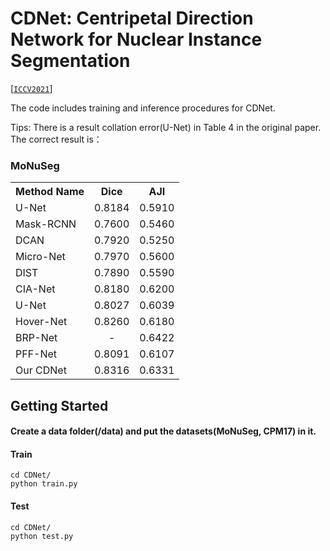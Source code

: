 # CDNet: Centripetal Direction Network for Nuclear Instance Segmentation


[[`ICCV2021`](https://openaccess.thecvf.com/content/ICCV2021/papers/He_CDNet_Centripetal_Direction_Network_for_Nuclear_Instance_Segmentation_ICCV_2021_paper.pdf)]

The code includes training and inference procedures for CDNet.

Tips:
There is a result collation error(U-Net) in Table 4 in the original paper. 
The correct result is：

### MoNuSeg

<table><tbody>
<!-- START TABLE -->
<!-- TABLE HEADER -->
<th valign="bottom">Method Name</th>
<th valign="bottom">Dice</th>
<th valign="bottom">AJI</th>
<!-- TABLE BODY -->
<!-- U-Net -->
 <tr><td align="left">U-Net</a></td>
<td align="center">0.8184</td>
<td align="center">0.5910</td>
</tr>
<!-- Mask-RCNN -->
 <tr><td align="left">Mask-RCNN</a></td>
<td align="center">0.7600</td>
<td align="center">0.5460</td>
</tr>
<!-- DCAN -->
 <tr><td align="left">DCAN</a></td>
<td align="center">0.7920</td>
<td align="center">0.5250</td>
</tr>
<!-- Micro-Net -->
 <tr><td align="left">Micro-Net</a></td>
<td align="center">0.7970</td>
<td align="center">0.5600</td>
</tr>
<!-- DIST -->
 <tr><td align="left">DIST</a></td>
<td align="center">0.7890</td>
<td align="center">0.5590</td>
</tr>
<!-- CIA-Net -->
 <tr><td align="left">CIA-Net</a></td>
<td align="center">0.8180</td>
<td align="center">0.6200</td>
</tr>
<!-- FullNet -->
 <tr><td align="left">U-Net</a></td>
<td align="center">0.8027</td>
<td align="center">0.6039</td>
</tr>
<!-- Hover-Net -->
 <tr><td align="left">Hover-Net</a></td>
<td align="center">0.8260</td>
<td align="center">0.6180</td>
</tr>
<!-- BRP-Net -->
 <tr><td align="left">BRP-Net</a></td>
<td align="center"> - </td>
<td align="center">0.6422</td>
</tr>
<!-- PFF-Net -->
 <tr><td align="left">PFF-Net</a></td>
<td align="center">0.8091</td>
<td align="center">0.6107</td>
</tr>
<!-- Our CDNet -->
 <tr><td align="left">Our CDNet</a></td>
<td align="center">0.8316</td>
<td align="center">0.6331</td>
</tr>
</tbody></table>


## Getting Started
#### Create a data folder(/data) and put the datasets(MoNuSeg, CPM17) in it.

#### Train 
```
cd CDNet/
python train.py
```

#### Test 
```
cd CDNet/
python test.py
```















